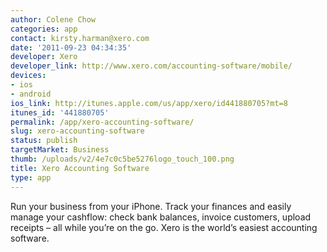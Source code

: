 ```yaml
---
author: Colene Chow
categories: app
contact: kirsty.harman@xero.com
date: '2011-09-23 04:34:35'
developer: Xero
developer_link: http://www.xero.com/accounting-software/mobile/
devices: 
- ios
- android
ios_link: http://itunes.apple.com/us/app/xero/id441880705?mt=8
itunes_id: '441880705'
permalink: /app/xero-accounting-software/
slug: xero-accounting-software
status: publish
targetMarket: Business
thumb: /uploads/v2/4e7c0c5be5276logo_touch_100.png
title: Xero Accounting Software
type: app
---
```


Run your business from your iPhone. Track your finances and easily manage your cashflow: check bank balances, invoice customers, upload receipts – all while you’re on the go. Xero is the world’s easiest accounting software.